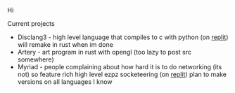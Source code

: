 
Hi

Current projects

- Disclang3 - high level language that compiles to c with python (on [replit](https://replit.com/@WellSilver/Disclang3#main.py)) will remake in rust when im done
- Artery - art program in rust with opengl (too lazy to post src somewhere)
- Myriad - people complaining about how hard it is to do networking (its not) so feature rich high level ezpz socketeering (on [replit](https://replit.com/@WellSilver/Myriad#main.py)) plan to make versions on all languages I know
